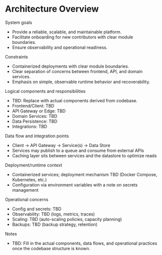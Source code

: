 # Architecture Overview

System goals
- Provide a reliable, scalable, and maintainable platform.
- Facilitate onboarding for new contributors with clear module boundaries.
- Ensure observability and operational readiness.

Constraints
- Containerized deployments with clear module boundaries.
- Clear separation of concerns between frontend, API, and domain services.
- Emphasis on simple, observable runtime behavior and recoverability.

Logical components and responsibilities
- TBD: Replace with actual components derived from codebase.
- Frontend/Client: TBD
- API Gateway or Edge: TBD
- Domain Services: TBD
- Data Persistence: TBD
- Integrations: TBD

Data flow and integration points
- Client → API Gateway → Service(s) → Data Store
- Services may publish to a queue and consume from external APIs
- Caching layer sits between services and the datastore to optimize reads

Deployment/runtime context
- Containerized services; deployment mechanism TBD (Docker Compose, Kubernetes, etc.)
- Configuration via environment variables with a note on secrets management

Operational concerns
- Config and secrets: TBD
- Observability: TBD (logs, metrics, traces)
- Scaling: TBD (auto-scaling policies, capacity planning)
- Backups: TBD (backup strategy, retention)

Notes
- TBD: Fill in the actual components, data flows, and operational practices once the codebase structure is known.

